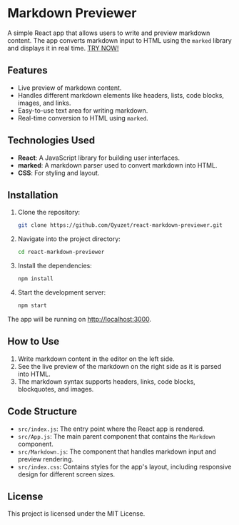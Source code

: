 
# Markdown Previewer

A simple React app that allows users to write and preview markdown content. The app converts markdown input to HTML using the `marked` library and displays it in real time. [TRY NOW!](https://react-markdown-previewer-jet.vercel.app/)

## Features

- Live preview of markdown content.
- Handles different markdown elements like headers, lists, code blocks, images, and links.
- Easy-to-use text area for writing markdown.
- Real-time conversion to HTML using `marked`.

## Technologies Used

- **React**: A JavaScript library for building user interfaces.
- **marked**: A markdown parser used to convert markdown into HTML.
- **CSS**: For styling and layout.

## Installation

1. Clone the repository:
   ```bash
   git clone https://github.com/Qyuzet/react-markdown-previewer.git
   ```
2. Navigate into the project directory:
   ```bash
   cd react-markdown-previewer
   ```
3. Install the dependencies:
   ```bash
   npm install
   ```
4. Start the development server:
   ```bash
   npm start
   ```

The app will be running on [http://localhost:3000](https://react-markdown-previewer-jet.vercel.app/).

## How to Use

1. Write markdown content in the editor on the left side.
2. See the live preview of the markdown on the right side as it is parsed into HTML.
3. The markdown syntax supports headers, links, code blocks, blockquotes, and images.

## Code Structure

- `src/index.js`: The entry point where the React app is rendered.
- `src/App.js`: The main parent component that contains the `Markdown` component.
- `src/Markdown.js`: The component that handles markdown input and preview rendering.
- `src/index.css`: Contains styles for the app's layout, including responsive design for different screen sizes.

## License

This project is licensed under the MIT License.
